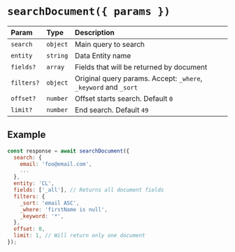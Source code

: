 # `searchDocument({ params })`

Param | Type | Description
:--- | :--- | :---
`search` | `object` | Main query to search
`entity` | `string` | Data Entity name
`fields?` | `array` | Fields that will be returned by document
`filters?` | `object` | Original query params. Accept: `_where`, `_keyword` and `_sort`
`offset?` | `number` | Offset starts search. Default `0`
`limit?` | `number` | End search. Default `49`

## Example

```js
const response = await searchDocument({
  search: {
    email: 'foo@email.com',
    ...
  },
  entity: 'CL',
  fields: ['_all'], // Returns all document fields
  filters: {
    _sort: 'email ASC',
    _where: 'firstName is null',
    _keyword: '*',
  },
  offset: 0,
  limit: 1, // Will return only one document
});
```
